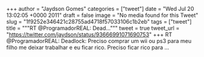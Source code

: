 
+++
author = "Jaydson Gomes"
categories = ["tweet"]
date = "Wed Jul 20 13:02:05 +0000 2011"
draft = false
image = "No media found for this Tweet"
slug = "1f9252e346421c28755ad4718f57033106c1b2eb"
tags = ["tweet"]
title = """RT @ProgramadorREAL: Dead..."""
tweet = true
tweet_url = "https://twitter.com/jaydson/status/93666991071690753"
+++
RT @ProgramadorREAL: Deadlock: Preciso comprar um wii ou ps3 para meu filho me deixar trabalhar e eu ficar rico. Preciso ficar rico para ...
